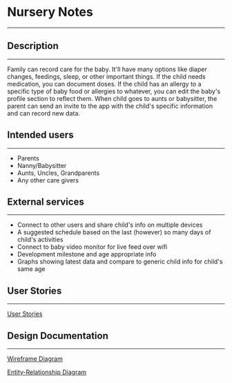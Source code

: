 # Nursery Notes
---
## Description
---
Family can record care for the baby. It'll have many options like diaper changes, feedings, sleep, or other important things. If the child needs medication, you can document doses. If the child has an allergy to a specific type of baby food or allergies to whatever, you can edit the baby's profile section to reflect them. When child goes to aunts or babysitter, the parent can send an invite to the app with the child's specific information and can record new data.

## Intended users
---
* Parents
* Nanny/Babysitter 
* Aunts, Uncles, Grandparents
* Any other care givers

## External services
---
* Connect to other users and share child's info on multiple devices
* A suggested schedule based on the last (however) so many days of child's activities
* Connect to baby video monitor for live feed over wifi
* Development milestone and age appropriate info
* Graphs showing latest data and compare to generic child info for child's same age

## User Stories
---
[User Stories](user-stories.md)

## Design Documentation
---
[Wireframe Diagram](wireframe.md)

[Entity-Relationship Diagram](erd.md)
